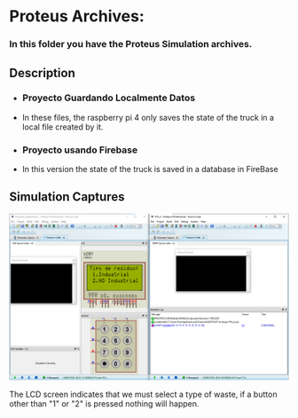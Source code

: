 <h1>Proteus Archives: </h1>

<h3>In this folder you have the Proteus Simulation archives.</h3>
<h2>Description</h2>

<ul>
  <li><h3>Proyecto Guardando Localmente Datos </h3></li>
  <li> In these files, the raspberry pi 4 only saves the state of the truck in a local file created by it. </li>
  <li><h3>Proyecto usando Firebase </h3></li>
  <li>In this version the state of the truck is saved in a database in FireBase</li>
</ul>

<h2>Simulation Captures</h2>

![alt text](https://github.com/DylanEstrella/SE_Project/blob/main/IMG/Step%201.png)

<p>The LCD screen indicates that we must select a type of waste, if a button other than "1" or "2" is pressed nothing will happen.  </p>
